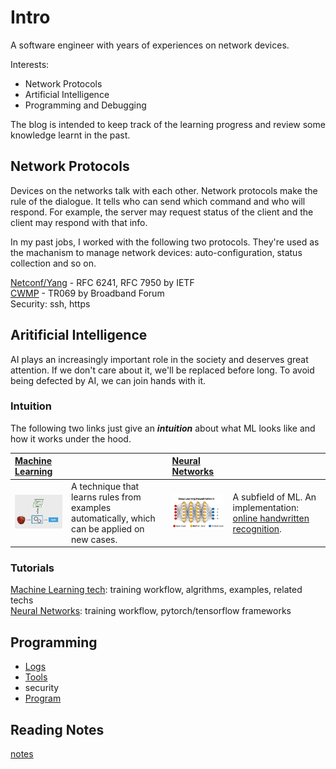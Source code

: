 # Intro

A software engineer with years of experiences on network devices.

Interests:

* Network Protocols
* Artificial Intelligence
* Programming and Debugging

The blog is intended to keep track of the learning progress
and review some knowledge learnt in the past.

## Network Protocols

Devices on the networks talk with each other.
Network protocols make the rule of the dialogue.
It tells who can send which command and who will respond.
For example, the server may request status of the client
and the client may respond with that info.

In my past jobs, I worked with the following two protocols.
They're used as the machanism to manage network devices:
auto-configuration, status collection and so on.

[Netconf/Yang](https://en.wikipedia.org/wiki/NETCONF) - RFC 6241, RFC 7950 by IETF  
[CWMP](https://en.wikipedia.org/wiki/TR-069) - TR069 by Broadband Forum  
Security: ssh, https

## Aritificial Intelligence

AI plays an increasingly important role in the society and
deserves great attention. If we don't care about it, we'll be
replaced before long. To avoid being defected by AI,
we can join hands with it.

### Intuition

The following two links just give an ***intuition*** about
what ML looks like and how it works under the hood.

|[Machine Learning][Machine Learning]| |[Neural Networks][Neural Networks]| |
|:--------------|:---------------|:---------------|:---------------|
|[![apple classifier][apple classifier]][Machine Learning]|A technique that learns rules from examples automatically, which can be applied on new cases.|[![neural network][neural network]][Neural Networks]|A subfield of ML. An implementation: [online handwritten recognition](./neural_networks_intuition/implementation.md). |

### Tutorials

[Machine Learning tech](./ml_tech/ml_tech.md):
training workflow, algrithms, examples, related techs  
[Neural Networks](./neural_networks/neural_networks.md):
training workflow, pytorch/tensorflow frameworks

## Programming

* [Logs](./programming/log.md)
* [Tools](./programming/tools/tools.md)
* security
* [Program](./programming/program.md)

## Reading Notes

[notes](./notes/note.md)

[apple classifier]: ./ml_tutorials/pic/apple_classifier.png
[neural network]: ./neural_networks_intuition/pic/neural_network.png
[Machine Learning]: ./ml_tutorials/ml_tutorials.md
[Neural Networks]: ./neural_networks_intuition/neural_networks.md